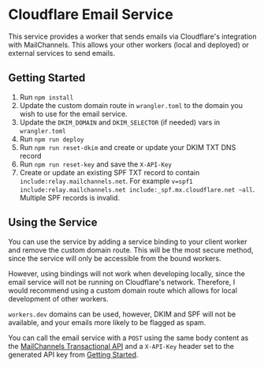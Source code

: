 Cloudflare Email Service
========================

This service provides a worker that sends emails via Cloudflare's integration
with MailChannels. This allows your other workers (local and deployed) or
external services to send emails.

Getting Started
---------------

1. Run `npm install`
2. Update the custom domain route in `wrangler.toml` to the domain you wish
to use for the email service.
3. Update the `DKIM_DOMAIN` and `DKIM_SELECTOR` (if needed) vars in `wrangler.toml`
4. Run `npm run deploy`
5. Run `npm run reset-dkim` and create or update your DKIM TXT DNS record
6. Run `npm run reset-key` and save the `X-API-Key`
7. Create or update an existing SPF TXT record to contain `include:relay.mailchannels.net`.
For example `v=spf1 include:relay.mailchannels.net include:_spf.mx.cloudflare.net ~all`.
Multiple SPF records is invalid.

Using the Service
-----------------

You can use the service by adding a service binding to your client worker
and remove the custom domain route. This will be the most secure method,
since the service will only be accessible from the bound workers.

However, using bindings will not work when developing locally, since the email
service will not be running on Cloudflare's network. Therefore, I would recommend
using a custom domain route which allows for local development of other workers.

`workers.dev` domains can be used, however, DKIM and SPF will not be available,
and your emails more likely to be flagged as spam.

You can call the email service with a `POST` using the same body content as the
[MailChannels Transactional API](https://api.mailchannels.net/tx/v1/documentation)
and a `X-API-Key` header set to the generated API key from [Getting Started](#getting-started).
